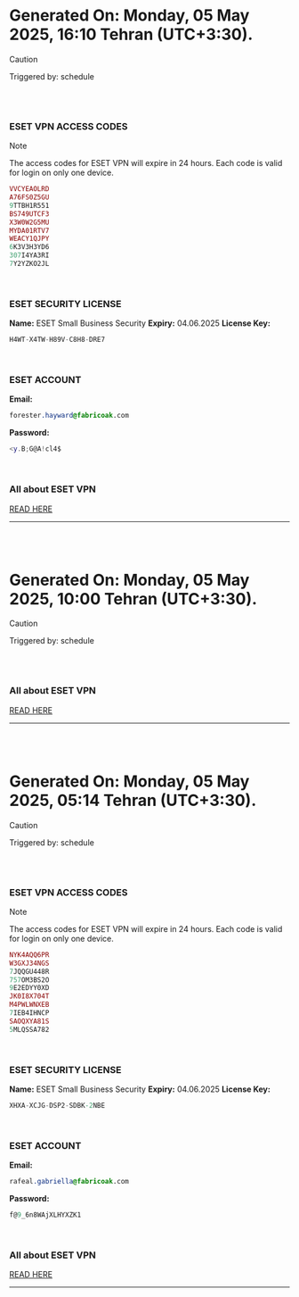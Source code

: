 # Generated On: Monday, 05 May 2025, 16:10 Tehran (UTC+3:30).

> [!CAUTION]
> Triggered by: schedule

<br><br>

### ESET VPN ACCESS CODES

> [!NOTE]
> The access codes for ESET VPN will expire in 24 hours.
> Each code is valid for login on only one device.

```ruby
VVCYEAOLRD
A76FS0Z5GU
9TTBH1R551
BS749UTCF3
X3W0W2G5MU
MYDA01RTV7
WEACY1QJPY
6K3V3H3YD6
307I4YA3RI
7Y2YZKO2JL
```

<br>

### ESET SECURITY LICENSE

**Name:** ESET Small Business Security
**Expiry:** 04.06.2025
**License Key:**

```POV-Ray SDL
H4WT-X4TW-H89V-C8H8-DRE7
```

<br>

### ESET ACCOUNT

**Email:**

```CSS
forester.hayward@fabricoak.com
```

**Password:**

```POV-Ray SDL
<y.B;G@A!cl4$
```

<br>

### All about ESET VPN

[READ HERE](https://t.me/F_NiREvil/2113)

---

<br><br>

# Generated On: Monday, 05 May 2025, 10:00 Tehran (UTC+3:30).

> [!CAUTION]
> Triggered by: schedule

<br><br>

### All about ESET VPN

[READ HERE](https://t.me/F_NiREvil/2113)

---

<br><br>

# Generated On: Monday, 05 May 2025, 05:14 Tehran (UTC+3:30).

> [!CAUTION]
> Triggered by: schedule

<br><br>

### ESET VPN ACCESS CODES

> [!NOTE]
> The access codes for ESET VPN will expire in 24 hours.
> Each code is valid for login on only one device.

```ruby
NYK4AQQ6PR
W3GXJ34NGS
7JQQGU448R
757OM3BS2O
9E2EDYY0XD
JK0I8X704T
M4PWLWNXEB
7IEB4IHNCP
SAOQXYA81S
5MLQSSA782
```

<br>

### ESET SECURITY LICENSE

**Name:** ESET Small Business Security
**Expiry:** 04.06.2025
**License Key:**

```POV-Ray SDL
XHXA-XCJG-DSP2-SDBK-2NBE
```

<br>

### ESET ACCOUNT

**Email:**

```CSS
rafeal.gabriella@fabricoak.com
```

**Password:**

```POV-Ray SDL
f@9_6n8WAjXLHYXZK1
```

<br>

### All about ESET VPN

[READ HERE](https://t.me/F_NiREvil/2113)

---

<br><br>

